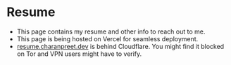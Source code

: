 # Resume
- This page contains my resume and other info to reach out to me.
- This page is being hosted on Vercel for seamless deployment.
- [resume.charanpreet.dev](resume.charanpreet.dev) is behind Cloudflare. You might find it blocked on Tor and VPN users might have to verify.
